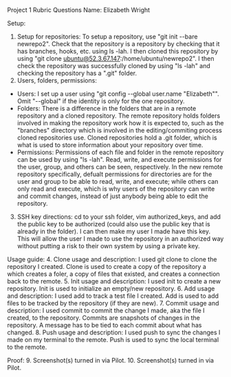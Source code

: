Project 1 Rubric Questions
Name: Elizabeth Wright

Setup:
1. Setup for repositories: To setup a repository, use "git init --bare newrepo2". Check that the repository is a repository by checking that it has branches, hooks, etc. using ls -lah. I then cloned this repository by using "git clone ubuntu@52.3.67.147:/home/ubuntu/newrepo2". I then check the repository was successfully cloned by using "ls -lah" and checking the repository has a ".git" folder.
2. Users, folders, permissions:
 - Users: I set up a user using "git config --global user.name "Elizabeth"". Omit "--global" if the identity is only for the one repository. 
 - Folders: There is a difference in the folders that are in a remote repository and a cloned repository. The remote repository holds folders involved in making the repository work how it is expected to, such as the "branches" directory which is involved in the editing/commiting process cloned repositories use. Cloned repositories hold a .git folder, which is what is used to store information about your repository over time. 
 - Permissions: Permissions of each file and folder in the remote repository can be used by using "ls -lah". Read, write, and execute permissions for the user, group, and others can be seen, respectively. In the new remote repository specifically, defualt permissions for directories are for the user and group to be able to read, write, and execute; while others can only read and execute, which is why users of the repository can write and commit changes, instead of just anybody being able to edit the repository.
3. SSH key directions: cd to your ssh folder, vim authorized_keys, and add the public key to be authorized (could also use the public key that is already in the folder). I can then make my user I made have this key. This will allow the user I made to use the repository in an authorized way without putting a risk to their own system by using a private key.

Usage guide:
4. Clone usage and description: I used git clone to clone the repository I created. Clone is used to create a copy of the repository a which creates a foler, a copy of files that existed, and creates a connection back to the remote.
5. Init usage and description: I used init to create a new repository. Init is used to initialize an empty/new repository.
6. Add usage and description: I used add to track a test file I created. Add is used to add files to be tracked by the repository (if they are new).
7. Commit usage and description: I used commit to commit the change I made, aka the file I created, to the repository. Commits are snapshots of changes in the repository. A message has to be tied to each commit about what has changed.
8. Push usage and description: I used push to sync the changes I made on my terminal to the remote. Push is used to sync the local terminal to the remote.

Proof:
9. Screenshot(s) turned in via Pilot.
10. Screenshot(s) turned in via Pilot.
